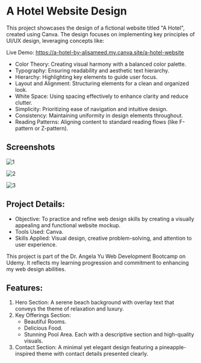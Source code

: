 # A Hotel Website Design

This project showcases the design of a fictional website titled "A Hotel", created using Canva. The design focuses on implementing key principles of UI/UX design, leveraging concepts like:

Live Demo: https://a-hotel-by-alisameed.my.canva.site/a-hotel-website

- Color Theory: Creating visual harmony with a balanced color palette.
- Typography: Ensuring readability and aesthetic text hierarchy.
- Hierarchy: Highlighting key elements to guide user focus.
- Layout and Alignment: Structuring elements for a clean and organized look.
- White Space: Using spacing effectively to enhance clarity and reduce clutter.
- Simplicity: Prioritizing ease of navigation and intuitive design.
- Consistency: Maintaining uniformity in design elements throughout.
- Reading Patterns: Aligning content to standard reading flows (like F-pattern or Z-pattern).

## Screenshots

![1](https://github.com/user-attachments/assets/fa25c66f-dd21-4cc9-ae80-bdc20c9f5e0e)

![2](https://github.com/user-attachments/assets/357de681-8749-43a1-8872-661ef3cf3d5f)

![3](https://github.com/user-attachments/assets/220f05d6-3571-47ef-a01f-6920e04501b2)

## Project Details:

- Objective: To practice and refine web design skills by creating a visually appealing and functional website mockup.
- Tools Used: Canva.
- Skills Applied: Visual design, creative problem-solving, and attention to user experience.

This project is part of the Dr. Angela Yu Web Development Bootcamp on Udemy. It reflects my learning progression and commitment to enhancing my web design abilities.

## Features:

1. Hero Section: A serene beach background with overlay text that conveys the theme of relaxation and luxury.
2. Key Offerings Section:
   - Beautiful Rooms.
   - Delicious Food.
   - Stunning Pool Area. Each with a descriptive section and high-quality visuals.
3. Contact Section: A minimal yet elegant design featuring a pineapple-inspired theme with contact details presented clearly.
